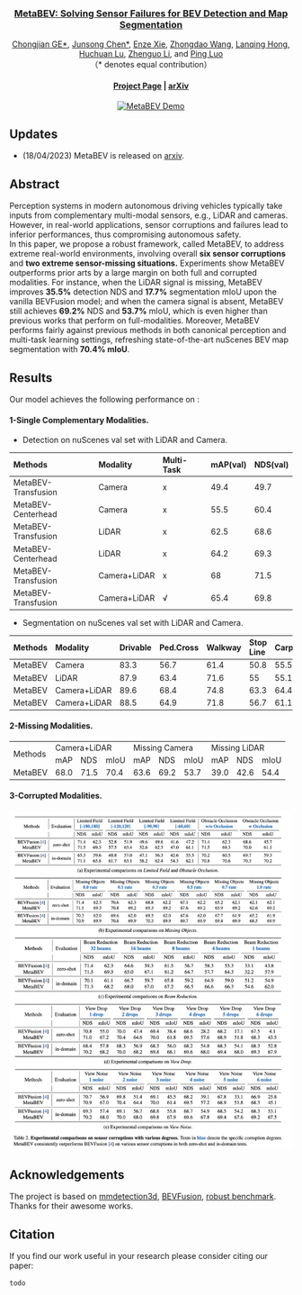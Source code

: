 <div align="center">



### **[MetaBEV: Solving Sensor Failures for BEV Detection and Map Segmentation](https://arxiv.org/abs/2110.05340)**

[Chongjian GE*](https://chongjiange.github.io/),
[Junsong Chen*](https://scholar.google.com/citations?user=p4zxPP8AAAAJ&hl=zh-CN),
[Enze Xie](https://xieenze.github.io/),
[Zhongdao Wang](https://zhongdao.github.io/),
[Lanqing Hong](https://scholar.google.com/citations?user=2p7x6OUAAAAJ&hl=zh-CN),
[Huchuan Lu](https://scholar.google.com/citations?user=D3nE0agAAAAJ&hl=en),
[Zhenguo Li](https://scholar.google.com/citations?user=XboZC1AAAAAJ&hl=en), and
[Ping Luo](http://luoping.me/)
<br>
（* denotes equal contribution）

#### [Project Page](https://chongjiange.github.io/metabev.html) |  [arXiv](https://chongjiange.github.io/metabev.html)

[![MetaBEV Demo](https://res.cloudinary.com/marcomontalbano/image/upload/v1681608647/video_to_markdown/images/youtube--TiEQpYq77Xo-c05b58ac6eb4c4700831b2b3070cd403.jpg)](https://www.youtube.com/watch?v=TiEQpYq77Xo&list=PLB9_L58NpyEWcJhnX-a09CRXp-2kNEojY&index=1 "MetaBEV Demo")
</div>



## Updates
- (18/04/2023) MetaBEV is released on [arxiv](https://chongjiange.github.io/metabev.html). 

## Abstract
Perception systems in modern autonomous driving vehicles typically take inputs from complementary multi-modal sensors, e.g., LiDAR and cameras.
However, in real-world applications, sensor corruptions and failures lead to inferior performances, thus compromising autonomous safety.
<br>
In this paper, we propose a robust framework, called MetaBEV, to address extreme real-world environments, involving overall **six sensor corruptions** and **two extreme sensor-missing situations.**
Experiments show MetaBEV outperforms prior arts by a large margin on both full and corrupted modalities.
For instance, when the LiDAR signal is missing, MetaBEV improves **35.5%** detection NDS and **17.7%** segmentation mIoU upon the vanilla BEVFusion model;
and when the camera signal is absent, MetaBEV still achieves **69.2%** NDS and **53.7%** mIoU, which is even higher than previous works that perform on full-modalities.
Moreover, MetaBEV performs fairly against previous methods in both canonical perception and multi-task learning settings, refreshing state-of-the-art nuScenes BEV map segmentation with **70.4% mIoU**.

## Results
Our model achieves the following performance on :

#### 1-Single Complementary Modalities.
- Detection on nuScenes val set with LiDAR and Camera.

|Methods|Modality|Multi-Task|mAP(val)|NDS(val)|
|:----|:----|:----|:----|:----|
|MetaBEV-Transfusion|Camera|x|49.4|49.7|
|MetaBEV-Centerhead|Camera|x|55.5|60.4|
|MetaBEV-Transfusion|LiDAR|x|62.5|68.6|
|MetaBEV-Centerhead|LiDAR|x|64.2|69.3|
|MetaBEV-Transfusion|Camera+LiDAR|x|68|71.5|
|MetaBEV-Transfusion|Camera+LiDAR|√|65.4|69.8|

- Segmentation on nuScenes val set with LiDAR and Camera.

|Methods|Modality|Drivable|Ped.Cross|Walkway|Stop Line|Carpark|Divider|Mean|
|:----|:----|:----|:----|:----|:----|:----|:----|:----|
|MetaBEV|Camera|83.3|56.7|61.4|50.8|55.5|48|59.3|
|MetaBEV|LiDAR|87.9|63.4|71.6|55|55.1|55.7|64.8|
|MetaBEV|Camera+LiDAR|89.6|68.4|74.8|63.3|64.4|61.8|70.4|
|MetaBEV|Camera+LiDAR|88.5|64.9|71.8|56.7|61.1|58.2|66.9|

#### 2-Missing Modalities.

<table>
    <tr>
        <td rowspan="2">Methods</td>
        <td colspan="3">Camera+LiDAR</td>
        <td colspan="3">Missing Camera</td>
        <td colspan="3">Missing LiDAR</td>
    </tr>
    <tr>
        <td>mAP</td>
        <td>NDS</td>
        <td>mIoU </td>
        <td>mAP</td>
        <td>NDS</td>
        <td>mIoU</td>
        <td>mAP</td>
        <td>NDS</td>
        <td>mIoU</td>
    </tr>
    <tr>
        <td>MetaBEV</td>
        <td>68.0</td>
        <td>71.5</td>
        <td>70.4</td>
        <td>63.6</td>
        <td>69.2</td>
        <td>53.7</td>
        <td>39.0</td>
        <td>42.6</td>
        <td>54.4</td>
    </tr>
</table>

#### 3-Corrupted Modalities.
![](static/corrupted.png)





## Acknowledgements
The project is based on [mmdetection3d](https://github.com/open-mmlab/mmdetection3d), [BEVFusion](https://github.com/mit-han-lab/bevfusion), [robust benchmark](https://github.com/kcyu2014/lidar-camera-robust-benchmark). Thanks for their awesome works.

## Citation
If you find our work useful in your research please consider citing our paper:
```
todo
```


